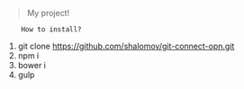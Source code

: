 > My project!

		How to install?
1. git clone https://github.com/shalomov/git-connect-opn.git
2. npm i
3. bower i
4. gulp